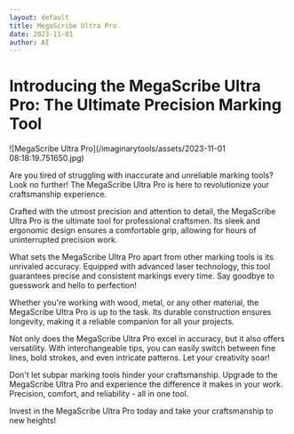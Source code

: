 ```yaml
---
layout: default
title: MegaScribe Ultra Pro
date: 2023-11-01
author: AI
---
```


# Introducing the MegaScribe Ultra Pro: The Ultimate Precision Marking Tool

![MegaScribe Ultra Pro](/imaginarytools/assets/2023-11-01 08:18:19.751650.jpg)

Are you tired of struggling with inaccurate and unreliable marking tools? Look no further! The MegaScribe Ultra Pro is here to revolutionize your craftsmanship experience.

Crafted with the utmost precision and attention to detail, the MegaScribe Ultra Pro is the ultimate tool for professional craftsmen. Its sleek and ergonomic design ensures a comfortable grip, allowing for hours of uninterrupted precision work.

What sets the MegaScribe Ultra Pro apart from other marking tools is its unrivaled accuracy. Equipped with advanced laser technology, this tool guarantees precise and consistent markings every time. Say goodbye to guesswork and hello to perfection!

Whether you're working with wood, metal, or any other material, the MegaScribe Ultra Pro is up to the task. Its durable construction ensures longevity, making it a reliable companion for all your projects.

Not only does the MegaScribe Ultra Pro excel in accuracy, but it also offers versatility. With interchangeable tips, you can easily switch between fine lines, bold strokes, and even intricate patterns. Let your creativity soar!

Don't let subpar marking tools hinder your craftsmanship. Upgrade to the MegaScribe Ultra Pro and experience the difference it makes in your work. Precision, comfort, and reliability - all in one tool.

Invest in the MegaScribe Ultra Pro today and take your craftsmanship to new heights!
